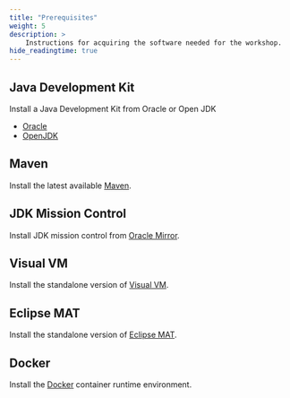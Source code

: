 ```yaml
---
title: "Prerequisites"
weight: 5
description: >
    Instructions for acquiring the software needed for the workshop.
hide_readingtime: true
---
```


## Java Development Kit

Install a Java Development Kit from Oracle or Open JDK

* [Oracle](https://www.oracle.com/java/technologies/javase/javase-jdk8-downloads.html)
* [OpenJDK](https://openjdk.java.net/install/)

## Maven

Install the latest available [Maven](https://maven.apache.org/).

## JDK Mission Control

Install JDK mission control from [Oracle Mirror](https://www.oracle.com/java/technologies/javase/products-jmc7-downloads.html).

## Visual VM

Install the standalone version of [Visual VM](https://visualvm.github.io/).

## Eclipse MAT

Install the standalone version of [Eclipse MAT](https://www.eclipse.org/mat/).

## Docker

Install the [Docker](https://www.docker.com/get-started) container runtime environment.